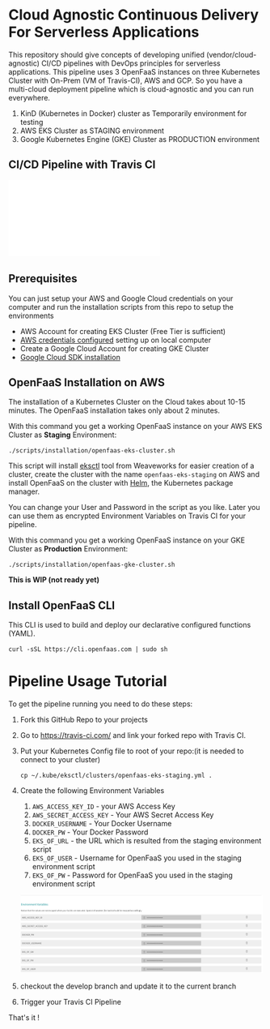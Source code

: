 # Cloud Agnostic Continuous Delivery For Serverless Applications
This repository should give concepts of developing unified (vendor/cloud-agnostic) CI/CD pipelines with DevOps principles for serverless applications. This 
pipeline uses 3 OpenFaaS instances on three Kubernetes Cluster with On-Prem (VM of Travis-CI), AWS and GCP. So you have a multi-cloud deployment pipeline which is cloud-agnostic and you can run everywhere.

1. KinD (Kubernetes in Docker) cluster as Temporarily environment for testing
2. AWS EKS Cluster as STAGING environment 
3. Google Kubernetes Engine (GKE) Cluster as PRODUCTION environment

## CI/CD Pipeline with Travis CI

![CI/CD Pipeline](images/Pipeline-Prototype-Architecture.pdf)

## Prerequisites


You can just setup your AWS and Google Cloud credentials on your computer and run the installation scripts from this repo to setup the environments

* AWS Account for creating EKS Cluster (Free Tier is sufficient)
* [AWS credentials configured](https://docs.aws.amazon.com/de_de/sdk-for-java/v1/developer-guide/setup-credentials.html) setting up on local computer
* Create a Google Cloud Account for creating GKE Cluster
* [Google Cloud SDK installation](https://cloud.google.com/sdk/)

## OpenFaaS Installation on AWS

The installation of a Kubernetes Cluster on the Cloud takes about 10-15 minutes. The OpenFaaS installation takes only about 2 minutes.

With this command you get a working OpenFaaS instance on your AWS EKS Cluster as **Staging** Environment:

``` 
./scripts/installation/openfaas-eks-cluster.sh
```
This script will install [eksctl](https://eksctl.io/) tool from Weaveworks for easier creation of a cluster, create the cluster with the name `openfaas-eks-staging` on AWS and install OpenFaaS on the cluster with [Helm](https://helm.sh/), the Kubernetes package manager.

You can change your User and Password in the script as you like. Later you can use them as encrypted Environment Variables on Travis CI for your pipeline.

With this command you get a working OpenFaaS instance on your GKE Cluster as **Production** Environment:

```
./scripts/installation/openfaas-gke-cluster.sh
```
**This is WIP (not ready yet)**
<!-- - Terraform - IaC Tooling
- kubectl - The Kubernetes CLI
- Helm - The package manager for K8S
- OpenFaaS CLI - Create, Build & Deploy FaaS-Apps in a Cluster at a Cloud Provider of your choice. -->

## Install OpenFaaS CLI
This CLI is used to build and deploy our declarative configured functions (YAML).
```
curl -sSL https://cli.openfaas.com | sudo sh
```

# Pipeline Usage Tutorial

To get the pipeline running you need to do these steps:

1. Fork this GitHub Repo to your projects
2. Go to https://travis-ci.com/ and link your forked repo with Travis CI.
3. Put your Kubernetes Config file to root of your repo:(it is needed to connect to your cluster)
   ```
   cp ~/.kube/eksctl/clusters/openfaas-eks-staging.yml .
   ```
4. Create the following Environment Variables
   1. `AWS_ACCESS_KEY_ID` - your AWS Access Key
   2. `AWS_SECRET_ACCESS_KEY` - Your AWS Secret Access Key
   3. `DOCKER_USERNAME` - Your Docker Username
   4. `DOCKER_PW` - Your Docker Password
   5. `EKS_OF_URL` - the URL which is resulted from the staging environment script
   6. `EKS_OF_USER` - Username for OpenFaaS you used in the staging environment script
   7. `EKS_OF_PW` - Password for OpenFaaS you used in the staging environment script

   ![TravisCI Environment Variables](images/TravisCI_Environment_Variables.png)
5. checkout the develop branch and update it to the current branch
6. Trigger your Travis CI Pipeline

That's it !
 
